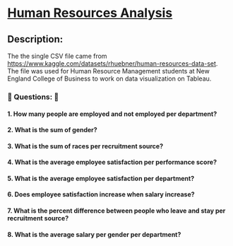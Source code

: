 # [Human Resources Analysis](https://github.com/TyreqPW/DA_Portfolio/blob/main/Portfolio1/Project1Analysis.md)

## Description:
The the single CSV file came from https://www.kaggle.com/datasets/rhuebner/human-resources-data-set.
The file was used for Human Resource Management students at New England College of Business to
work on data visualization on Tableau.

### :pushpin: Questions: :pushpin:
#### 1. How many people are employed and not employed per department?
#### 2. What is the sum of gender?
#### 3. What is the sum of races per recruitment source?
#### 4. What is the average employee satisfaction per performance score?
#### 5. What is the average employee satisfaction per department?
#### 6. Does employee satisfaction increase when salary increase?
#### 7. What is the percent difference between people who leave and stay per recruitment source?
#### 8. What is the average salary per gender per department?
